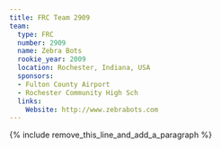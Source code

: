 ```yaml
---
title: FRC Team 2909
team:
  type: FRC
  number: 2909
  name: Zebra Bots
  rookie_year: 2009
  location: Rochester, Indiana, USA
  sponsors:
  - Fulton County Airport
  - Rochester Community High Sch
  links:
    Website: http://www.zebrabots.com
---
```


{% include remove_this_line_and_add_a_paragraph %}